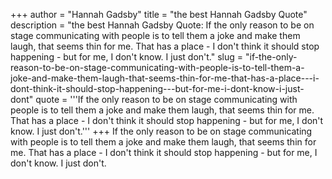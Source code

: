 +++
author = "Hannah Gadsby"
title = "the best Hannah Gadsby Quote"
description = "the best Hannah Gadsby Quote: If the only reason to be on stage communicating with people is to tell them a joke and make them laugh, that seems thin for me. That has a place - I don't think it should stop happening - but for me, I don't know. I just don't."
slug = "if-the-only-reason-to-be-on-stage-communicating-with-people-is-to-tell-them-a-joke-and-make-them-laugh-that-seems-thin-for-me-that-has-a-place---i-dont-think-it-should-stop-happening---but-for-me-i-dont-know-i-just-dont"
quote = '''If the only reason to be on stage communicating with people is to tell them a joke and make them laugh, that seems thin for me. That has a place - I don't think it should stop happening - but for me, I don't know. I just don't.'''
+++
If the only reason to be on stage communicating with people is to tell them a joke and make them laugh, that seems thin for me. That has a place - I don't think it should stop happening - but for me, I don't know. I just don't.
